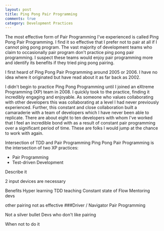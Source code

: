 ```yaml
---
layout: post
title: Ping Pong Pair Programming 
comments: true
category: Development Practices
---
```

The most effective form of Pair Programming I've experienced is called Ping Pong Pair Programming. I find it so effective that I prefer not to pair at all if I cannot ping pong program. The vast majority of development teams who claim to occasionally pair program don't practice ping pong pair programming. I suspect these teams would enjoy pair programming more and identify its benefits if they tried ping pong pairing.
<!--more-->
I first heard of Ping Pong Pair Programming around 2005 or 2006. I have no idea where it originated but have read about it as far back as 2002. 

I didn't begin to practice Ping Pong Programming until I joined an eXtreme Programming (XP) team in 2008. I quickly took to the practice, finding it incredibly engaging and enjoyable. As someone who values collaborating with other developers this was collaborating at a level I had never previously experienced.  Further, this constant and close collaboration built a camaraderie with a team of developers which I have never been able to replicate. There are about eight to ten developers with whom I've worked that I feel an incredible bond with as a result of constant pair programming over a significant period of time. These are folks I would jump at the chance to work with again.

Intersection of TDD and Pair Programming
Ping Pong Pair Programming is the intersection of two XP practices:

* Pair Programming
* Test-driven Development

Describe it

2 input devices are necessary

Benefits 
Hyper learning
TDD teaching
Constant state of Flow
Mentoring devs

other pairing not as effective 
###Driver / Navigator Pair Programming

Not a silver bullet
Devs who don't like pairing

When not to do it